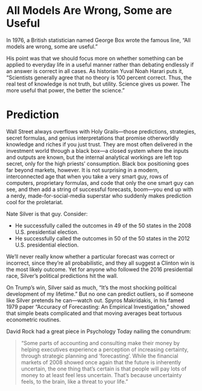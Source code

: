 # All Models Are Wrong, Some are Useful

In 1976, a British statistician named George Box wrote the famous line, “All models are wrong, some are useful.” 

His point was that we should focus more on whether something can be applied to everyday life in a useful manner rather than debating endlessly if an answer is correct in all cases. As historian Yuval Noah Harari puts it, “Scientists generally agree that no theory is 100 percent correct. Thus, the real test of knowledge is not truth, but utility. Science gives us power. The more useful that power, the better the science.”

# Prediction

Wall Street always overflows with Holy Grails—those predictions, strategies, secret formulas, and genius interpretations that promise otherworldly knowledge and riches if you just trust. They are most often delivered in the investment world through a black box—a closed system where the inputs and outputs are known, but the internal analytical workings are left top secret, only for the high priests’ consumption. Black box positioning goes far beyond markets, however. It is not surprising in a modern, interconnected age that when you take a very smart guy, rows of computers, proprietary formulas, and code that only the one smart guy can see, and then add a string of successful forecasts, boom—you end up with a nerdy, made-for-social-media superstar who suddenly makes prediction cool for the proletariat.

Nate Silver is that guy. Consider:

* He successfully called the outcomes in 49 of the 50 states in the 2008 U.S. presidential election.
* He successfully called the outcomes in 50 of the 50 states in the 2012 U.S. presidential election.

We’ll never really know whether a particular forecast was correct or incorrect, since they’re all probabilistic, and they all suggest a Clinton win is the most likely outcome.  Yet for anyone who followed the 2016 presidential race, Silver’s political predictions hit the wall.

On Trump’s win, Silver said as much, “It’s the most shocking political development of my lifetime.” But no one can predict outliers, so if someone like Silver pretends he can—watch out. Spyros Makridakis, in his famed 1979 paper “Accuracy of Forecasting: An Empirical Investigation,” showed that simple beats complicated and that moving averages beat tortuous econometric routines. 

David Rock had a great piece in Psychology Today nailing the conundrum:

> “Some parts of accounting and consulting make their money by helping executives experience a perception of increasing certainty, through strategic planning and ‘forecasting’. While the financial markets of 2008 showed once again that the future is inherently uncertain, the one thing that’s certain is that people will pay lots of money to at least feel less uncertain. That’s because uncertainty feels, to the brain, like a threat to your life.”
